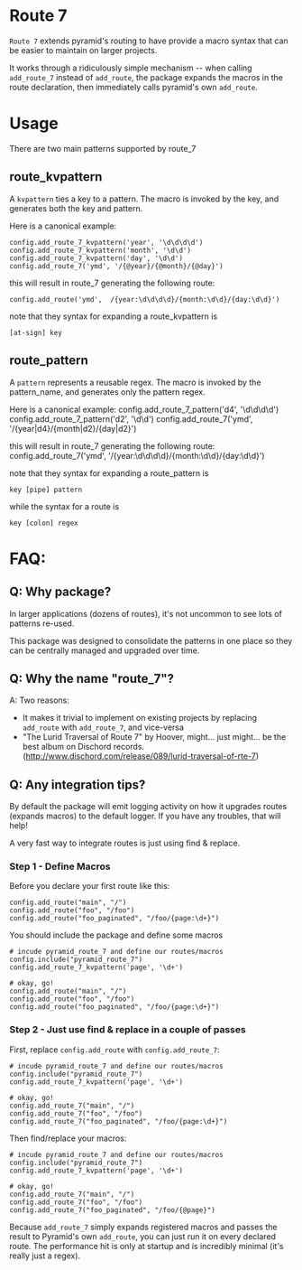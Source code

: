 # Route 7

`Route 7` extends pyramid's routing to have provide a macro syntax that can be easier to maintain on larger projects.

It works through a ridiculously simple mechanism -- when calling `add_route_7` instead of `add_route`, the package expands the macros in the route declaration, then immediately calls pyramid's own `add_route`.

# Usage

There are two main patterns supported by route_7

## route_kvpattern

A `kvpattern` ties a key to a pattern.
The macro is invoked by the key, and generates both the key and pattern.

Here is a canonical example:

    config.add_route_7_kvpattern('year', '\d\d\d\d')
    config.add_route_7_kvpattern('month', '\d\d')
    config.add_route_7_kvpattern('day', '\d\d')
    config.add_route_7('ymd', '/{@year}/{@month}/{@day}')

this will result in route_7 generating the following route:

    config.add_route('ymd',  /{year:\d\d\d\d}/{month:\d\d}/{day:\d\d}')

note that they syntax for expanding a route_kvpattern is

    [at-sign] key


## route_pattern
A `pattern` represents a reusable regex.
The macro is invoked by the pattern_name, and generates only the pattern regex.

Here is a canonical example:
    config.add_route_7_pattern('d4', '\d\d\d\d')
    config.add_route_7_pattern('d2', '\d\d')
    config.add_route_7('ymd', '/{year|d4}/{month|d2}/{day|d2}')

this will result in route_7 generating the following route:
    config.add_route_7('ymd',  '/{year:\d\d\d\d}/{month:\d\d}/{day:\d\d}')

note that they syntax for expanding a route_pattern is

    key [pipe] pattern

while the syntax for a route is

    key [colon] regex


# FAQ:

## Q: Why package?

In larger applications (dozens of routes), it's not uncommon to see lots of patterns re-used.

This package was designed to consolidate the patterns in one place so they can be centrally managed and upgraded over time.


## Q: Why the name "route_7"?
A: Two reasons:
* It makes it trivial to implement on existing projects by replacing `add_route` with `add_route_7`, and vice-versa
* "The Lurid Traversal of Route 7" by Hoover, might... just might... be the best album on Dischord records. (http://www.dischord.com/release/089/lurid-traversal-of-rte-7)


## Q: Any integration tips?

By default the package will emit logging activity on how it upgrades routes (expands macros) to the default logger.  If you have any troubles, that will help!

A very fast way to integrate routes is just using find & replace.

### Step 1 - Define Macros

Before you declare your first route like this:

    config.add_route("main", "/")
    config.add_route("foo", "/foo")
    config.add_route("foo_paginated", "/foo/{page:\d+}")

You should include the package and define some macros

    # incude pyramid_route_7 and define our routes/macros
    config.include("pyramid_route_7")
    config.add_route_7_kvpattern('page', '\d+')

    # okay, go!
    config.add_route("main", "/")
    config.add_route("foo", "/foo")
    config.add_route("foo_paginated", "/foo/{page:\d+}")

### Step 2 - Just use find & replace in a couple of passes

First, replace `config.add_route` with `config.add_route_7`:

    # incude pyramid_route_7 and define our routes/macros
    config.include("pyramid_route_7")
    config.add_route_7_kvpattern('page', '\d+')

    # okay, go!
    config.add_route_7("main", "/")
    config.add_route_7("foo", "/foo")
    config.add_route_7("foo_paginated", "/foo/{page:\d+}")

Then find/replace your macros:

    # incude pyramid_route_7 and define our routes/macros
    config.include("pyramid_route_7")
    config.add_route_7_kvpattern('page', '\d+')

    # okay, go!
    config.add_route_7("main", "/")
    config.add_route_7("foo", "/foo")
    config.add_route_7("foo_paginated", "/foo/{@page}")

Because `add_route_7` simply expands registered macros and passes the result to Pyramid's own `add_route`,
you can just run it on every declared route.  The performance hit is only at startup
and is incredibly minimal (it's really just a regex).